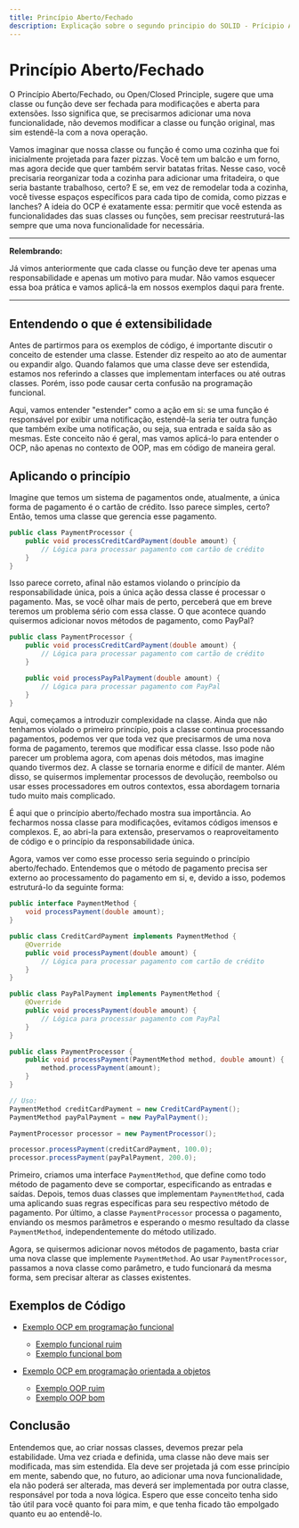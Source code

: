 ```yaml
---
title: Princípio Aberto/Fechado
description: Explicação sobre o segundo principio do SOLID - Prícipio Aberto/Fechado
---
```


# Princípio Aberto/Fechado

O Princípio Aberto/Fechado, ou Open/Closed Principle, sugere que uma classe ou função deve ser fechada para modificações e aberta para extensões. Isso significa que, se precisarmos adicionar uma nova funcionalidade, não devemos modificar a classe ou função original, mas sim estendê-la com a nova operação. 

Vamos imaginar que nossa classe ou função é como uma cozinha que foi inicialmente projetada para fazer pizzas. Você tem um balcão e um forno, mas agora decide que quer também servir batatas fritas. Nesse caso, você precisaria reorganizar toda a cozinha para adicionar uma fritadeira, o que seria bastante trabalhoso, certo? E se, em vez de remodelar toda a cozinha, você tivesse espaços específicos para cada tipo de comida, como pizzas e lanches? A ideia do OCP é exatamente essa: permitir que você estenda as funcionalidades das suas classes ou funções, sem precisar reestruturá-las sempre que uma nova funcionalidade for necessária.

---

**Relembrando:** 

Já vimos anteriormente que cada classe ou função deve ter apenas uma responsabilidade e apenas um motivo para mudar. Não vamos esquecer essa boa prática e vamos aplicá-la em nossos exemplos daqui para frente.

---

## Entendendo o que é extensibilidade

Antes de partirmos para os exemplos de código, é importante discutir o conceito de estender uma classe. Estender diz respeito ao ato de aumentar ou expandir algo. Quando falamos que uma classe deve ser estendida, estamos nos referindo a classes que implementam interfaces ou até outras classes. Porém, isso pode causar certa confusão na programação funcional. 

Aqui, vamos entender "estender" como a ação em si: se uma função é responsável por exibir uma notificação, estendê-la seria ter outra função que também exibe uma notificação, ou seja, sua entrada e saída são as mesmas. Este conceito não é geral, mas vamos aplicá-lo para entender o OCP, não apenas no contexto de OOP, mas em código de maneira geral.

## Aplicando o princípio

Imagine que temos um sistema de pagamentos onde, atualmente, a única forma de pagamento é o cartão de crédito. Isso parece simples, certo? Então, temos uma classe que gerencia esse pagamento.

```java
public class PaymentProcessor {
    public void processCreditCardPayment(double amount) {
        // Lógica para processar pagamento com cartão de crédito
    }
}
```

Isso parece correto, afinal não estamos violando o princípio da responsabilidade única, pois a única ação dessa classe é processar o pagamento. Mas, se você olhar mais de perto, perceberá que em breve teremos um problema sério com essa classe. O que acontece quando quisermos adicionar novos métodos de pagamento, como PayPal?

```java
public class PaymentProcessor {
    public void processCreditCardPayment(double amount) {
        // Lógica para processar pagamento com cartão de crédito
    }

    public void processPayPalPayment(double amount) {
        // Lógica para processar pagamento com PayPal
    }
}
```

Aqui, começamos a introduzir complexidade na classe. Ainda que não tenhamos violado o primeiro princípio, pois a classe continua processando pagamentos, podemos ver que toda vez que precisarmos de uma nova forma de pagamento, teremos que modificar essa classe. Isso pode não parecer um problema agora, com apenas dois métodos, mas imagine quando tivermos dez. A classe se tornaria enorme e difícil de manter. Além disso, se quisermos implementar processos de devolução, reembolso ou usar esses processadores em outros contextos, essa abordagem tornaria tudo muito mais complicado.

É aqui que o princípio aberto/fechado mostra sua importância. Ao fecharmos nossa classe para modificações, evitamos códigos imensos e complexos. E, ao abri-la para extensão, preservamos o reaproveitamento de código e o princípio da responsabilidade única.

Agora, vamos ver como esse processo seria seguindo o princípio aberto/fechado. Entendemos que o método de pagamento precisa ser externo ao processamento do pagamento em si, e, devido a isso, podemos estruturá-lo da seguinte forma:

```java
public interface PaymentMethod {
    void processPayment(double amount);
}

public class CreditCardPayment implements PaymentMethod {
    @Override
    public void processPayment(double amount) {
        // Lógica para processar pagamento com cartão de crédito
    }
}

public class PayPalPayment implements PaymentMethod {
    @Override
    public void processPayment(double amount) {
        // Lógica para processar pagamento com PayPal
    }
}

public class PaymentProcessor {
    public void processPayment(PaymentMethod method, double amount) {
        method.processPayment(amount);
    }
}

// Uso:
PaymentMethod creditCardPayment = new CreditCardPayment();
PaymentMethod payPalPayment = new PayPalPayment();

PaymentProcessor processor = new PaymentProcessor();

processor.processPayment(creditCardPayment, 100.0);
processor.processPayment(payPalPayment, 200.0);
```

Primeiro, criamos uma interface `PaymentMethod`, que define como todo método de pagamento deve se comportar, especificando as entradas e saídas. Depois, temos duas classes que implementam `PaymentMethod`, cada uma aplicando suas regras específicas para seu respectivo método de pagamento. Por último, a classe `PaymentProcessor` processa o pagamento, enviando os mesmos parâmetros e esperando o mesmo resultado da classe `PaymentMethod`, independentemente do método utilizado.

Agora, se quisermos adicionar novos métodos de pagamento, basta criar uma nova classe que implemente `PaymentMethod`. Ao usar `PaymentProcessor`, passamos a nova classe como parâmetro, e tudo funcionará da mesma forma, sem precisar alterar as classes existentes.

## Exemplos de Código

- [Exemplo OCP em programação funcional](https://github.com/b1z3rr4/software-concepts-journal/tree/main/exemples/solid/ocp/functional)
    - [Exemplo funcional ruim](https://github.com/b1z3rr4/software-concepts-journal/tree/main/exemples/solid/ocp/functional/bad)
    - [Exemplo funcional bom](https://github.com/b1z3rr4/software-concepts-journal/tree/main/exemples/solid/ocp/functional/good)

- [Exemplo OCP em programação orientada a objetos](https://github.com/b1z3rr4/software-concepts-journal/tree/main/exemples/solid/ocp/oop)
    - [Exemplo OOP ruim](https://github.com/b1z3rr4/software-concepts-journal/tree/main/exemples/solid/ocp/oop/bad)
    - [Exemplo OOP bom](https://github.com/b1z3rr4/software-concepts-journal/tree/main/exemples/solid/ocp/oop/good)

## Conclusão

Entendemos que, ao criar nossas classes, devemos prezar pela estabilidade. Uma vez criada e definida, uma classe não deve mais ser modificada, mas sim estendida. Ela deve ser projetada já com esse princípio em mente, sabendo que, no futuro, ao adicionar uma nova funcionalidade, ela não poderá ser alterada, mas deverá ser implementada por outra classe, responsável por toda a nova lógica. Espero que esse conceito tenha sido tão útil para você quanto foi para mim, e que tenha ficado tão empolgado quanto eu ao entendê-lo.
